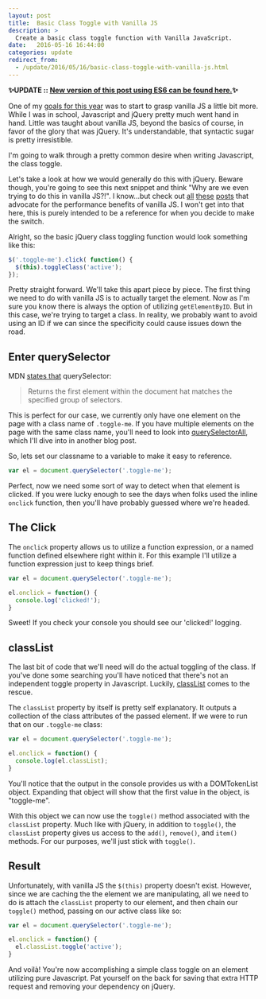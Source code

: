 ```yaml
---
layout: post
title:  Basic Class Toggle with Vanilla JS
description: >
  Create a basic class toggle function with Vanilla JavaScript.
date:   2016-05-16 16:44:00
categories: update
redirect_from:
  - /update/2016/05/16/basic-class-toggle-with-vanilla-js.html
---
```


**✨UPDATE :: [New version of this post using ES6 can be found here.](/2019-05-06-basic-class-toggle-with-vanilla-js-es6/)✨**

One of my [goals for this year](/update/2015/12/29/2015.html) was to start to grasp vanilla JS a little bit more. While I was in school, Javascript and jQuery pretty much went hand in hand. Little was taught about vanilla JS, beyond the basics of course, in favor of the glory that was jQuery. It's understandable, that syntactic sugar is pretty irresistible.

I'm going to walk through a pretty common desire when writing Javascript, the class toggle.

Let's take a look at how we would generally do this with jQuery. Beware though, you're going to see this next snippet and think "Why are we even trying to do this in vanilla JS?!". I know...but check out [all](http://alistapart.com/blog/post/choosing-vanilla-javascript) [these](http://gomakethings.com/ditching-jquery-for-vanilla-js/) [posts](https://teamtreehouse.com/community/pure-javascript-vs-jquery-2) that advocate for the performance benefits of vanilla JS. I won't get into that here, this is purely intended to be a reference for when you decide to make the switch.

Alright, so the basic jQuery class toggling function would look something like this:

```javascript
$('.toggle-me').click( function() {
  $(this).toggleClass('active');
});
```

Pretty straight forward. We'll take this apart piece by piece. The first thing we need to do with vanilla JS is to actually target the element. Now as I'm sure you know there is always the option of utilizing `getElementByID`. But in this case, we're trying to target a class. In reality, we probably want to avoid using an ID if we can since the specificity could cause issues down the road.

## Enter querySelector

MDN [states that](https://developer.mozilla.org/en-US/docs/Web/API/Document/querySelector) querySelector:

>Returns the first element within the document hat matches the specified group of selectors.

This is perfect for our case, we currently only have one element on the page with a class name of `.toggle-me`. If you have multiple elements on the page with the same class name, you'll need to look into [querySelectorAll](https://developer.mozilla.org/en-US/docs/Web/API/Document/querySelectorAll), which I'll dive into in another blog post.

So, lets set our classname to a variable to make it easy to reference.

```javascript
var el = document.querySelector('.toggle-me');
```

Perfect, now we need some sort of way to detect when that element is clicked. If you were lucky enough to see the days when folks used the inline `onclick` function, then you'll have probably guessed where we're headed.

## The Click

The `onclick` property allows us to utilize a function expression, or a named function defined elsewhere right within it. For this example I'll utilize a function expression just to keep things brief.

```javascript
var el = document.querySelector('.toggle-me');

el.onclick = function() {
  console.log('clicked!');
}
```

Sweet! If you check your console you should see our 'clicked!' logging.

## classList

The last bit of code that we'll need will do the actual toggling of the class. If you've done some searching you'll have noticed that there's not an independent toggle property in Javascript. Luckily, [classList](https://developer.mozilla.org/en-US/docs/Web/API/Element/classList) comes to the rescue.

The `classList` property by itself is pretty self explanatory. It outputs a collection of the class attributes of the passed element. If we were to run that on our `.toggle-me` class:

```javascript
var el = document.querySelector('.toggle-me');

el.onclick = function() {
  console.log(el.classList);
}
```

You'll notice that the output in the console provides us with a DOMTokenList object. Expanding that object will show that the first value in the object, is "toggle-me".

With this object we can now use the `toggle()` method associated with the `classList` property. Much like with jQuery, in addition to `toggle()`, the `classList` property gives us access to the `add()`, `remove()`, and `item()` methods. For our purposes, we'll just stick with `toggle()`.

## Result

Unfortunately, with vanilla JS the `$(this)` property doesn't exist. However, since we are caching the the element we are manipulating, all we need to do is attach the `classList` property to our element, and then chain our `toggle()` method, passing on our active class like so:

```javascript
var el = document.querySelector('.toggle-me');

el.onclick = function() {
  el.classList.toggle('active');
}
```

And voilà! You're now accomplishing a simple class toggle on an element utilizing pure Javascript. Pat yourself on the back for saving that extra HTTP request and removing your dependency on jQuery.